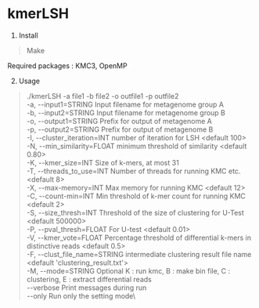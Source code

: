 # kmerLSH


1. Install

> Make

Required packages : KMC3, OpenMP


2. Usage

>./kmerLSH -a file1 -b file2 -o outfile1 -p outfile2\
> -a, --input1=STRING             Input filename for metagenome group A\
> -b, --input2=STRING             Input filename for metagenome group B\
> -o, --output1=STRING            Prefix for output of metagenome A\
> -p, --output2=STRING            Prefix for output of metagenome B\
> -I, --cluster_iteration=INT           number of iteration for LSH <default 100>\
> -N, --min_similarity=FLOAT           minimum threshold of similarity <default 0.80>\
> -K, --kmer_size=INT             Size of k-mers, at most 31\
> -T, --threads_to_use=INT        Number of threads for running KMC etc. <default 8>\
> -X, --max-memory=INT            Max memory for running KMC <default 12>\
> -C, --count-min=INT            Min threshold of k-mer count for running KMC <default 2>\
> -S, --size_thresh=INT       Threshold of the size of clustering for U-Test <default 500000>\
> -P, --pval_thresh=FLOAT       For U-test <default 0.01>\
> -V, --kmer_vote=FLOAT           Percentage threshold of differential k-mers in distinctive reads <default 0.5>\
> -F, --clust_file_name=STRING           intermediate clustering result file name <default 'clustering_result.txt'>\
> -M, --mode=STRING                Optional K : run kmc, B : make bin file, C : clustering, E : extract differential reads\
>     --verbose                   Print messages during run\
>     --only                   Run only the setting mode\ 

